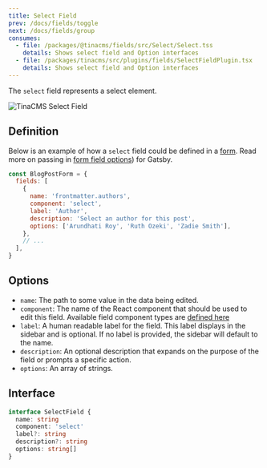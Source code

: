 ```yaml
---
title: Select Field
prev: /docs/fields/toggle
next: /docs/fields/group
consumes:
  - file: /packages/@tinacms/fields/src/Select/Select.tss
    details: Shows select field and Option interfaces
  - file: /packages/tinacms/src/plugins/fields/SelectFieldPlugin.tsx
    details: Shows select field and Option interfaces
---
```


The `select` field represents a select element.

![TinaCMS Select Field](/img/fields/select-field.png)

## Definition

Below is an example of how a `select` field could be defined in a [form](http://localhost:3000/docs/forms). Read more on passing in [form field options](/docs/gatsby/markdown#customizing-remark-forms)) for Gatsby.

```javascript
const BlogPostForm = {
  fields: [
    {
      name: 'frontmatter.authors',
      component: 'select',
      label: 'Author',
      description: 'Select an author for this post',
      options: ['Arundhati Roy', 'Ruth Ozeki', 'Zadie Smith'],
    },
    // ...
  ],
}
```

## Options

- `name`: The path to some value in the data being edited.
- `component`: The name of the React component that should be used to edit this field. Available field component types are [defined here](/docs/fields)
- `label`: A human readable label for the field. This label displays in the sidebar and is optional. If no label is provided, the sidebar will default to the name.
- `description`: An optional description that expands on the purpose of the field or prompts a specific action.
- `options`: An array of strings.

## Interface

```typescript
interface SelectField {
  name: string
  component: 'select'
  label?: string
  description?: string
  options: string[]
}
```
